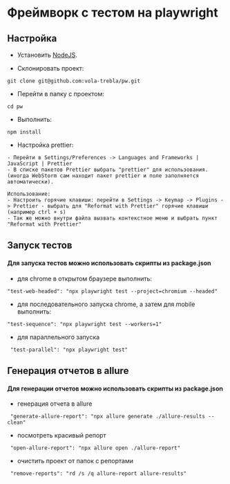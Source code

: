 # Фреймворк с тестом на playwright

## Настройка

- Установить [NodeJS](https://nodejs.org/en/download/).

- Склонировать проект:
```
git clone git@github.com:vola-trebla/pw.git
```

- Перейти в папку с проектом:
```
cd pw
```

- Выполнить:
```
npm install 
```

- Настройка prettier:
```
- Перейти в Settings/Preferences -> Languages and Frameworks | JavaScript | Prettier
- В списке пакетов Prettier выбрать "prettier" для использования. (иногда WebStorm сам находит пакет prettier и поле заполняется автоматически).

Использование:
- Настроить горячие клавиши: перейти в Settings -> Keymap -> Plugins -> Prettier - выбрать для "Reformat with Prettier" горячие клавиши (например ctrl + s)
- Так же можно внутри файла вызвать контекстное меню и выбрать пункт "Reformat with Prettier"
```

## Запуск тестов

#### Для запуска тестов можно использовать скрипты из package.json

- для chrome в открытом браузере выполнить:
```
"test-web-headed": "npx playwright test --project=chromium --headed"
```

- для последовательного запуска chrome, а затем для mobile выполнить:
```
"test-sequence": "npx playwright test --workers=1"
```

- для параллельного запуска
```
 "test-parallel": "npx playwright test"
```

## Генерация отчетов в allure
#### Для генерации отчетов можно использовать скрипты из package.json

- генерация отчета в allure
```
 "generate-allure-report": "npx allure generate ./allure-results --clean"
```
- посмотреть красивый репорт
```
 "open-allure-report": "npx allure open ./allure-report"
```
- очистить проект от папок с репортами
```
 "remove-reports": "rd /s /q allure-report allure-results"
```